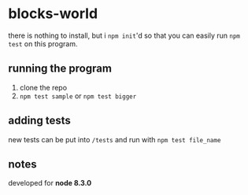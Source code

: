 # blocks-world

there is nothing to install, but i `npm init`'d so that you can easily run `npm test` on this program.

## running the program
1. clone the repo
2. `npm test sample` or `npm test bigger`

## adding tests
new tests can be put into `/tests` and run with `npm test file_name`

## notes
developed for **node 8.3.0**
